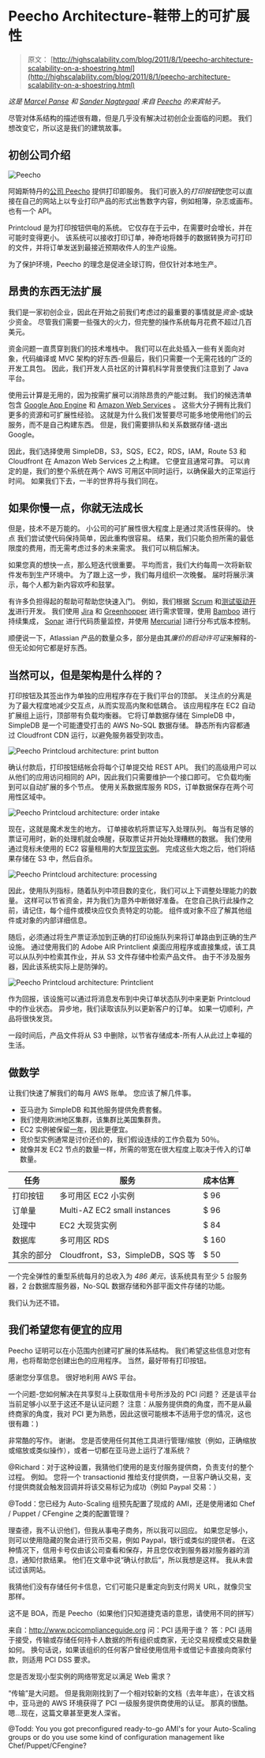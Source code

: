 # Peecho Architecture-鞋带上的可扩展性

> 原文： [http://highscalability.com/blog/2011/8/1/peecho-architecture-scalability-on-a-shoestring.html](http://highscalability.com/blog/2011/8/1/peecho-architecture-scalability-on-a-shoestring.html)

*这是 [Marcel Panse](http://www.linkedin.com/in/marcelpanse "Marcel Panse") 和 [Sander Nagtegaal](http://www.linkedin.com/in/centrical "Sander Nagtegaal") 来自 [Peecho](http://www.peecho.com) 的来宾帖子。*

尽管对体系结构的描述很有趣，但是几乎没有解决过初创企业面临的问题。 我们想改变它，所以这是我们的建筑故事。

## 初创公司介绍

![Peecho](img/1bc747dd14e44355e996ab9878848537.png)

阿姆斯特丹的[公司 Peecho](http://www.peecho.com) 提供打印即服务。 我们可嵌入的*打印按钮*使您可以直接在自己的网站上以专业打印产品的形式出售数字内容，例如相簿，杂志或画布。 也有一个 API。

Printcloud 是为打印按钮供电的系统。 它仅存在于云中，在需要时会增长，并在可能时变得更小。 该系统可以接收打印订单，神奇地将棘手的数据转换为可打印的文件，并将订单发送到最接近预期收件人的生产设施。

为了保护环境，Peecho 的理念是促进全球订购，但仅针对本地生产。

## 昂贵的东西无法扩展

我们是一家初创企业，因此在开始之前我们考虑过的最重要的事情就是*资金*-或缺少资金。 尽管我们需要一些强大的火力，但完整的操作系统每月花费不超过几百美元。

资金问题一直贯穿到我们的技术堆栈中。 我们可以在此处插入一些有关面向对象，代码编译或 MVC 架构的好东西-但最后，我们只需要一个无需花钱的广泛的开发工具包。 因此，我们开发人员社区的计算机科学背景使我们注意到了 Java 平台。

使用云计算是无用的，因为按需扩展可以消除昂贵的产能过剩。 我们的候选清单包含 [Google App Engine](http://code.google.com/appengine/ "GAE") 和 [Amazon Web Services](http://aws.amazon.com "AWS") 。 这些大分子拥有比我们更多的资源和可扩展性经验。 这就是为什么我们发誓要尽可能多地使用他们的云服务，而不是自己构建东西。 但是，我们需要排队和关系数据存储-退出 Google。

因此，我们选择使用 SimpleDB，S3，SQS，EC2，RDS，IAM，Route 53 和 Cloudfront 在 Amazon Web Services 之上构建。 它便宜且通常可靠。 可以肯定的是，我们的整个系统在两个 AWS 可用区中同时运行，以确保最大的正常运行时间。 如果我们下去，一半的世界将与我们同在。

## 如果你慢一点，你就无法成长

但是，技术不是万能的。 小公司的可扩展性很大程度上是通过灵活性获得的。 快点 我们尝试使代码保持简单，因此重构很容易。 结果，我们只能负担所需的最低限度的费用，而无需考虑过多的未来需求。 我们可以稍后解决。

如果您真的想快一点，那么短迭代很重要。 平均而言，我们大约每周一次将新软件发布到生产环境中。 为了跟上这一步，我们每月组织一次晚餐。 届时将展示演示，每个人都为新内容欢呼和鼓掌。

有许多负担得起的帮助可帮助您快速入门。 例如，我们根据 [Scrum](http://en.wikipedia.org/wiki/Scrum_(development) "Scrum") 和[测试驱动开发](http://en.wikipedia.org/wiki/Test-driven_development "TDD")进行开发。 我们使用 [Jira](http://www.atlassian.com/software/jira/ "Jira") 和 [Greenhopper](http://www.atlassian.com/software/greenhopper/ "Greenhopper") 进行需求管理，使用 [Bamboo](http://www.atlassian.com/software/bamboo/ "Bamboo") 进行持续集成， [Sonar](http://www.sonarsource.org/ "Sonar") 进行代码质量监控，并使用 [Mercurial](http://mercurial.selenic.com/ "Mercurial") ]进行分布式版本控制。

顺便说一下，Atlassian 产品的数量众多，部分是由其*廉价的启动许可证*来解释的-但无论如何它都是好东西。

## 当然可以，但是架构是什么样的？

打印按钮及其签出作为单独的应用程序存在于我们平台的顶部。 关注点的分离是为了最大程度地减少交互点，从而实现高内聚和低耦合。 该应用程序在 EC2 自动扩展组上运行，顶部带有负载均衡器。 它将订单数据存储在 SimpleDB 中，SimpleDB 是一个可能遭受打击的 AWS No-SQL 数据存储。 静态所有内容都通过 Cloudfront CDN 运行，以避免服务器受到攻击。

![Peecho Printcloud architecture: print button](img/dd654c6a01d7cbd4d8436e8b72e0129d.png)

确认付款后，打印按钮结帐会将每个订单提交给 REST API。 我们的高级用户可以从他们的应用访问相同的 API，因此我们只需要维护一个接口即可。 它负载均衡到可以自动扩展的多个节点。 使用关系数据库服务 RDS，订单数据保存在两个可用性区域中。

![Peecho Printcloud architecture: order intake](img/38543b1aba00c73000010fb69aa7e050.png)

现在，这就是魔术发生的地方。 订单接收机将票证写入处理队列。 每当有足够的票证可用时，新的处理机就会唤醒，获取票证并开始处理糟糕的数据。 我们使用通过竞标未使用的 EC2 容量租用的大型[现货实例](http://aws.amazon.com/ec2/spot-instances/ "spot instances")。 完成这些大炮之后，他们将结果存储在 S3 中，然后自杀。

![Peecho Printcloud architecture: processing](img/bc047e89220edd051c9659e6a61de5f8.png)

因此，使用队列指标，随着队列中项目数的变化，我们可以上下调整处理能力的数量。 这样可以节省资金，并为我们为意外中断做好准备。 在您自己执行此操作之前，请记住，每个组件或模块应仅负责特定的功能。 组件或对象不应了解其他组件或对象的内部详细信息。

随后，必须通过将生产票证添加到正确的打印设施队列来将订单路由到正确的生产设施。 通过使用我们的 Adobe AIR Printclient 桌面应用程序或直接集成，该工具可以从队列中检索其作业，并从 S3 文件存储中检索产品文件。 由于不涉及服务器，因此该系统实际上是防弹的。

![Peecho Printcloud architecture: Printclient](img/b264b8a39efc7cc89452be47d38cac9c.png)

作为回报，该设施可以通过将消息发布到中央订单状态队列中来更新 Printcloud 中的作业状态。 异步地，我们读取该队列以更新客户的订单。 如果一切顺利，产品将很快发货。

一段时间后，产品文件将从 S3 中删除，以节省存储成本-所有人从此过上幸福的生活。

## 做数学

让我们快速了解我们的每月 AWS 账单。 您应该了解几件事。

*   亚马逊为 SimpleDB 和其他服务提供免费套餐。
*   我们使用欧洲地区集群，该集群比美国集群贵。
*   EC2 实例被保留[一年](http://aws.amazon.com/ec2/reserved-instances/ "reserved EC2 instances")，因此更便宜。
*   竞价型实例通常是讨价还价的，我们假设连续的工作负载为 50％。
*   就像并发 EC2 节点的数量一样，所需的带宽在很大程度上取决于传入的订单数量。

| 任务 | 服务 | 成本估算 |
| --- | --- | --- |
| 打印按钮 | 多可用区 EC2 小实例 | $ 96 |
| 订单量 | Multi-AZ EC2 small instances | $ 96 |
| 处理中 | EC2 大现货实例 | $ 84 |
| 数据库 | 多可用区 RDS | $ 160 |
| 其余的部分 | Cloudfront，S3，SimpleDB，SQS 等 | $ 50 |

一个完全弹性的重型系统每月的总收入为 *486 美元*，该系统具有至少 5 台服务器，2 台数据库服务器，No-SQL 数据存储和外部平面文件存储的功能。

我们认为还不错。

## 我们希望您有便宜的应用

Peecho 证明可以在小范围内创建可扩展的体系结构。 我们希望这些信息对您有用，也将帮助您创建出色的应用程序。 当然，最好带有打印按钮。

感谢您分享信息。 很好地利用 AWS 平台。

一个问题-您如何解决在共享熨斗上获取信用卡号所涉及的 PCI 问题？ 还是该平台当前足够小以至于这还不是认证问题？ 注意：从服务提供商的角度，而不是从最终商家的角度，我对 PCI 更为熟悉，因此这很可能根本不适用于您的情况，这也很有趣：)

非常酷的写作。 谢谢。
您是否使用任何其他工具进行管理/缩放（例如，正确缩放或缩放或类似操作），或者一切都在亚马逊上运行了准系统？

@Richard：对于这种设置，我猜他们使用的是支付服务提供商，负责支付的整个过程。 例如。 您将一个 transactionid 推给支付提供商，一旦客户确认交易，支付提供商就会触发回调并将该交易标记为成功（例如 Paypal 交易：）

@Todd：您已经为 Auto-Scaling 组预先配置了现成的 AMI，还是使用诸如 Chef / Puppet / CFengine 之类的配置管理？

理查德，我不认识他们，但我从事电子商务，所以我可以回应。 如果您足够小，则可以使用隐藏的聚会进行货币交易，例如 Paypal，银行或类似的提供者。
在这种情况下，信用卡号仅由该公司查看和保存，并且您仅收到服务器对服务器的消息，通知付款结果。 他们在文章中说“确认付款后”，所以我想是这样。
我从未尝试过该网站。

我猜他们没有存储任何卡信息，它们可能只是重定向到支付网关 URL，就像贝宝那样。

这不是 BOA，而是 Peecho（如果他们只知道捷克语的意思，请使用不同的拼写）

来自：http://www.pcicomplianceguide.org
问：PCI 适用于谁？
答：PCI 适用于接受，传输或存储任何持卡人数据的所有组织或商家，无论交易规模或交易数量如何。 换句话说，如果该组织的任何客户曾经使用信用卡或借记卡直接向商家付款，则适用 PCI DSS 要求。

您是否发现小型实例的网络带宽足以满足 Web 需求？

“传输”是大问题。 但是我刚刚找到了一个相对较新的文档（去年年底），在该文档中，亚马逊的 AWS 环境获得了 PCI 一级服务提供商使用的认证。 那真的很酷。 嗯...现在，这篇文章甚至更发人深省。

@Todd: You you got preconfigured ready-to-go AMI's for your Auto-Scaling groups or do you use some kind of configuration management like Chef/Puppet/CFengine?